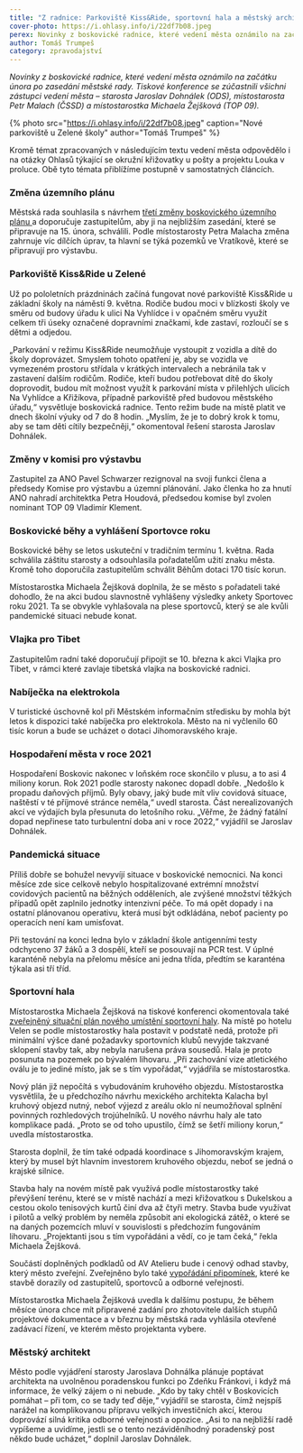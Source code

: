 ```yaml
---
title: "Z radnice: Parkoviště Kiss&Ride, sportovní hala a městský architekt"
cover-photo: https://i.ohlasy.info/i/22df7b08.jpeg
perex: Novinky z boskovické radnice, které vedení města oznámilo na začátku února po zasedání městské rady.
author: Tomáš Trumpeš
category: zpravodajství
---
```


*Novinky z boskovické radnice, které vedení města oznámilo na začátku února po zasedání městské rady. Tiskové konference se zúčastnili všichni zástupci vedení města – starosta Jaroslav Dohnálek (ODS), místostarosta Petr Malach (ČSSD) a místostarostka Michaela Žejšková (TOP 09).*

{% photo src="https://i.ohlasy.info/i/22df7b08.jpeg" caption="Nové parkoviště u Zelené školy" author="Tomáš Trumpeš" %}

Kromě témat zpracovaných v následujícím textu vedení města odpovědělo i na otázky Ohlasů týkající se okružní křižovatky u pošty a projektu Louka v proluce. Obě tyto témata přiblížíme postupně v samostatných článcích.

### Změna územního plánu

Městská rada souhlasila s návrhem [třetí změny boskovického územního plánu ](https://boskovice.cz/uzemni-plan-boskovice-zmena-c-3-verejne-projednani/d-42431)a doporučuje zastupitelům, aby ji na nejbližším zasedání, které se připravuje na 15. února, schválili. Podle místostarosty Petra Malacha změna zahrnuje víc dílčích úprav, ta hlavní se týká pozemků ve Vratíkově, které se připravují pro výstavbu.

### Parkoviště Kiss&Ride u Zelené

Už po pololetních prázdninách začíná fungovat nové parkoviště Kiss&Ride u základní školy na náměstí 9. května. Rodiče budou moci v blízkosti školy ve směru od budovy úřadu k ulici Na Vyhlídce i v opačném směru využít celkem tři úseky označené dopravními značkami, kde zastaví, rozloučí se s dětmi a odjedou.

„Parkování v režimu Kiss&Ride neumožňuje vystoupit z vozidla a dítě do školy doprovázet. Smyslem tohoto opatření je, aby se vozidla ve vymezeném prostoru střídala v krátkých intervalech a nebránila tak v zastavení dalším rodičům. Rodiče, kteří budou potřebovat dítě do školy doprovodit, budou mít možnost využít k parkování místa v přilehlých ulicích Na Vyhlídce a Křižíkova, případně parkoviště před budovou městského úřadu,“ vysvětluje boskovická radnice. Tento režim bude na místě platit ve dnech školní výuky od 7 do 8 hodin. „Myslím, že je to dobrý krok k tomu, aby se tam děti cítily bezpečněji,“ okomentoval řešení starosta Jaroslav Dohnálek.

### Změny v komisi pro výstavbu

Zastupitel za ANO Pavel Schwarzer rezignoval na svoji funkci člena a předsedy Komise pro výstavbu a územní plánování. Jako členka ho za hnutí ANO nahradí architektka Petra Houdová, předsedou komise byl zvolen nominant TOP 09 Vladimír Klement.

### Boskovické běhy a vyhlášení Sportovce roku

Boskovické běhy se letos uskuteční v tradičním termínu 1. května. Rada schválila záštitu starosty a odsouhlasila pořadatelům užití znaku města. Kromě toho doporučila zastupitelům schválit Běhům dotaci 170 tisíc korun.

Místostarostka Michaela Žejšková doplnila, že se město s pořadateli také dohodlo, že na akci budou slavnostně vyhlášeny výsledky ankety Sportovec roku 2021. Ta se obvykle vyhlašovala na plese sportovců, který se ale kvůli pandemické situaci nebude konat.

### Vlajka pro Tibet

Zastupitelům radní také doporučují připojit se 10. března k akci Vlajka pro Tibet, v rámci které zavlaje tibetská vlajka na boskovické radnici.

### Nabíječka na elektrokola

V turistické úschovně kol při Městském informačním středisku by mohla být letos k dispozici také nabíječka pro elektrokola. Město na ni vyčlenilo 60 tisíc korun a bude se ucházet o dotaci Jihomoravského kraje.

### Hospodaření města v roce 2021

Hospodaření Boskovic nakonec v loňském roce skončilo v plusu, a to asi 4 miliony korun. Rok 2021 podle starosty nakonec dopadl dobře. „Nedošlo k propadu daňových příjmů. Byly obavy, jaký bude mít vliv covidová situace, naštěstí v té příjmové stránce neměla,“ uvedl starosta. Část nerealizovaných akcí ve výdajích byla přesunuta do letošního roku. „Věřme, že žádný fatální dopad nepřinese tato turbulentní doba ani v roce 2022,“ vyjádřil se Jaroslav Dohnálek.

### Pandemická situace

Příliš dobře se bohužel nevyvíjí situace v boskovické nemocnici. Na konci měsíce zde sice celkově nebylo hospitalizované extrémní množství covidových pacientů na běžných odděleních, ale zvýšené množství těžkých případů opět zaplnilo jednotky intenzivní péče. To má opět dopady i na ostatní plánovanou operativu, která musí být odkládána, neboť pacienty po operacích není kam umisťovat.

Při testování na konci ledna bylo v základní škole antigenními testy odchyceno 37 žáků a 3 dospělí, kteří se posouvají na PCR test. V úplné karanténě nebyla na přelomu měsíce ani jedna třída, předtím se karanténa týkala asi tří tříd.

### Sportovní hala

Místostarostka Michaela Žejšková na tiskové konferenci okomentovala také [zveřejněný situační plán nového umístění sportovní haly](https://forum.ohlasy.info/t/priprava-stavby-sportovni-haly-v-cervene-zahrade/430/138). Na místě po hotelu Velen se podle místostarostky hala postavit v podstatě nedá, protože při minimální výšce dané požadavky sportovních klubů nevyjde takzvané sklopení stavby tak, aby nebyla narušena práva sousedů. Hala je proto posunuta na pozemek po bývalém lihovaru. „Při zachování vize atletického oválu je to jediné místo, jak se s tím vypořádat,“ vyjádřila se místostarostka.

Nový plán již nepočítá s vybudováním kruhového objezdu. Místostarostka vysvětlila, že u předchozího návrhu mexického architekta Kalacha byl kruhový objezd nutný, neboť výjezd z areálu oklo ní neumožňoval splnění povinných rozhledových trojúhelníků. U nového návrhu haly ale tato komplikace padá. „Proto se od toho upustilo, čímž se šetří miliony korun,“ uvedla místostarostka.

Starosta doplnil, že tím také odpadá koordinace s Jihomoravským krajem, který by musel být hlavním investorem kruhového objezdu, neboť se jedná o krajské silnice.

Stavba haly na novém místě pak využívá podle místostarostky také převýšení terénu, které se v místě nachází a mezi křižovatkou s Dukelskou a cestou okolo tenisových kurtů činí dva až čtyři metry. Stavba bude využívat i pilotů a velký problém by neměla způsobit ani ekologická zátěž, o které se na daných pozemcích mluví v souvislosti s předchozím fungováním lihovaru. „Projektanti jsou s tím vypořádáni a vědí, co je tam čeká,“ řekla Michaela Žejšková.

Součástí doplněných podkladů od AV Atelieru bude i cenový odhad stavby, který město zveřejní. Zveřejněno bylo také [vypořádání připomínek](https://data.ohlasy.info/2022/hala-pripominky.pdf), které ke stavbě dorazily od zastupitelů, sportovců a odborné veřejnosti.

Místostarostka Michaela Žejšková uvedla k dalšímu postupu, že během měsíce února chce mít připravené zadání pro zhotovitele dalších stupňů projektové dokumentace a v březnu by městská rada vyhlásila otevřené zadávací řízení, ve kterém město projektanta vybere.

### Městský architekt

Město podle vyjádření starosty Jaroslava Dohnálka plánuje poptávat architekta na uvolněnou poradenskou funkci po Zdeňku Fránkovi, i když má informace, že velký zájem o ni nebude. „Kdo by taky chtěl v Boskovicích pomáhat – při tom, co se tady teď děje,“ vyjádřil se starosta, čímž nejspíš narážel na komplikovanou přípravu velkých investičních akcí, kterou doprovází silná kritika odborné veřejnosti a opozice. „Asi to na nejbližší radě vypíšeme a uvidíme, jestli se o tento nezáviděníhodný poradenský post někdo bude ucházet,“ doplnil Jaroslav Dohnálek.